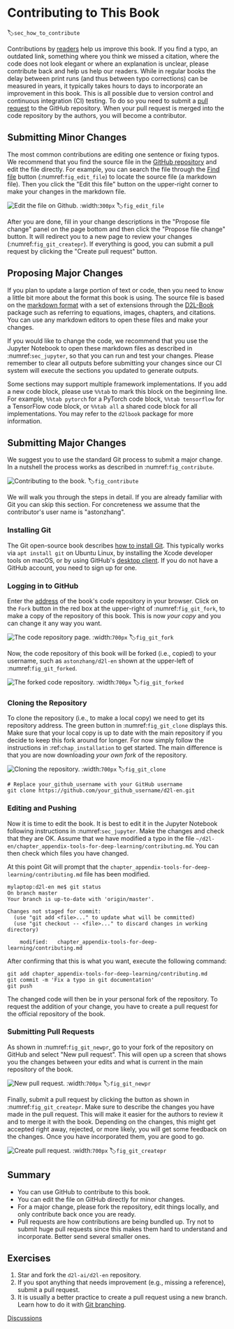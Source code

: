 # Contributing to This Book
:label:`sec_how_to_contribute`

Contributions by [readers](https://github.com/d2l-ai/d2l-en/graphs/contributors) help us improve this book. If you find a typo, an outdated link, something where you think we missed a citation, where the code does not look elegant or where an explanation is unclear, please contribute back and help us help our readers. While in regular books the delay between print runs (and thus between typo corrections) can be measured in years, it typically takes hours to days to incorporate an improvement in this book. This is all possible due to version control and continuous integration (CI) testing. To do so you need to submit a [pull request](https://github.com/d2l-ai/d2l-en/pulls) to the GitHub repository. When your pull request is merged into the code repository by the authors, you will become a contributor.

## Submitting Minor Changes

The most common contributions are editing one sentence or fixing typos. We recommend that you find the source file in the [GitHub repository](https://github.com/d2l-ai/d2l-en) and edit the file directly. For example, you can search the file through the [Find file](https://github.com/d2l-ai/d2l-en/find/master) button (:numref:`fig_edit_file`) to locate the source file (a markdown file). Then you click the "Edit this file" button on the upper-right corner to make your changes in the markdown file.

![Edit the file on Github.](../img/edit-file.png)
:width:`300px`
:label:`fig_edit_file`

After you are done, fill in your change descriptions in the "Propose file change" panel on the page bottom and then click the "Propose file change" button. It will redirect you to a new page to review your changes (:numref:`fig_git_createpr`). If everything is good, you can submit a pull request by clicking the "Create pull request" button.

## Proposing Major Changes

If you plan to update a large portion of text or code, then you need to know a little bit more about the format this book is using. The source file is based on the [markdown format](https://daringfireball.net/projects/markdown/syntax) with a set of extensions through the [D2L-Book](http://book.d2l.ai/user/markdown.html) package such as referring to equations, images, chapters, and citations. You can use any markdown editors to open these files and make your changes.

If you would like to change the code, we recommend that you use the Jupyter Notebook to open these markdown files as described in :numref:`sec_jupyter`, so that you can run and test your changes. Please remember to clear all outputs before submitting your changes since our CI system will execute the sections you updated to generate outputs.

Some sections may support multiple framework implementations.
If you add a new code block, please use `%%tab` to mark this block on the beginning line. For example,
`%%tab pytorch` for a PyTorch code block, `%%tab tensorflow` for a TensorFlow code block, or `%%tab all` a shared code block for all implementations. You may refer to the `d2lbook` package for more information.

## Submitting Major Changes

We suggest you to use the standard Git process to submit a major change. In a nutshell the process works as described in :numref:`fig_contribute`.

![Contributing to the book.](../img/contribute.svg)
:label:`fig_contribute`

We will walk you through the steps in detail. If you are already familiar with Git you can skip this section. For concreteness we assume that the contributor's user name is "astonzhang".

### Installing Git

The Git open-source book describes [how to install Git](https://git-scm.com/book/en/v2). This typically works via `apt install git` on Ubuntu Linux, by installing the Xcode developer tools on macOS, or by using GitHub's [desktop client](https://desktop.github.com). If you do not have a GitHub account, you need to sign up for one.

### Logging in to GitHub

Enter the [address](https://github.com/d2l-ai/d2l-en/) of the book's code repository in your browser. Click on the `Fork` button in the red box at the upper-right of :numref:`fig_git_fork`, to make a copy of the repository of this book. This is now *your copy* and you can change it any way you want.

![The code repository page.](../img/git-fork.png)
:width:`700px`
:label:`fig_git_fork`


Now, the code repository of this book will be forked (i.e., copied) to your username, such as `astonzhang/d2l-en` shown at the upper-left of :numref:`fig_git_forked`.

![The forked code repository.](../img/git-forked.png)
:width:`700px`
:label:`fig_git_forked`

### Cloning the Repository

To clone the repository (i.e., to make a local copy) we need to get its repository address. The green button in :numref:`fig_git_clone` displays this. Make sure that your local copy is up to date with the main repository if you decide to keep this fork around for longer. For now simply follow the instructions in :ref:`chap_installation` to get started. The main difference is that you are now downloading *your own fork* of the repository.

![Cloning the repository.](../img/git-clone.png)
:width:`700px`
:label:`fig_git_clone`

```
# Replace your_github_username with your GitHub username
git clone https://github.com/your_github_username/d2l-en.git
```


### Editing and Pushing

Now it is time to edit the book. It is best to edit it in the Jupyter Notebook following instructions in :numref:`sec_jupyter`. Make the changes and check that they are OK. Assume that we have modified a typo in the file `~/d2l-en/chapter_appendix-tools-for-deep-learning/contributing.md`.
You can then check which files you have changed.

At this point Git will prompt that the `chapter_appendix-tools-for-deep-learning/contributing.md` file has been modified.

```
mylaptop:d2l-en me$ git status
On branch master
Your branch is up-to-date with 'origin/master'.

Changes not staged for commit:
  (use "git add <file>..." to update what will be committed)
  (use "git checkout -- <file>..." to discard changes in working directory)

	modified:   chapter_appendix-tools-for-deep-learning/contributing.md
```


After confirming that this is what you want, execute the following command:

```
git add chapter_appendix-tools-for-deep-learning/contributing.md
git commit -m 'Fix a typo in git documentation'
git push
```


The changed code will then be in your personal fork of the repository. To request the addition of your change, you have to create a pull request for the official repository of the book.

### Submitting Pull Requests

As shown in :numref:`fig_git_newpr`, go to your fork of the repository on GitHub and select "New pull request". This will open up a screen that shows you the changes between your edits and what is current in the main repository of the book.

![New pull request.](../img/git-newpr.png)
:width:`700px`
:label:`fig_git_newpr`


Finally, submit a pull request by clicking the button as shown in :numref:`fig_git_createpr`. Make sure to describe the changes you have made in the pull request.
This will make it easier for the authors to review it and to merge it with the book. Depending on the changes, this might get accepted right away, rejected, or more likely, you will get some feedback on the changes. Once you have incorporated them, you are good to go.

![Create pull request.](../img/git-createpr.png)
:width:`700px`
:label:`fig_git_createpr`


## Summary

* You can use GitHub to contribute to this book.
* You can edit the file on GitHub directly for minor changes.
* For a major change, please fork the repository, edit things locally, and only contribute back once you are ready.
* Pull requests are how contributions are being bundled up. Try not to submit huge pull requests since this makes them hard to understand and incorporate. Better send several smaller ones.


## Exercises

1. Star and fork the `d2l-ai/d2l-en` repository.
1. If you spot anything that needs improvement (e.g., missing a reference), submit a pull request. 
1. It is usually a better practice to create a pull request using a new branch. Learn how to do it with [Git branching](https://git-scm.com/book/en/v2/Git-Branching-Branches-in-a-Nutshell).

[Discussions](https://discuss.d2l.ai/t/426)
